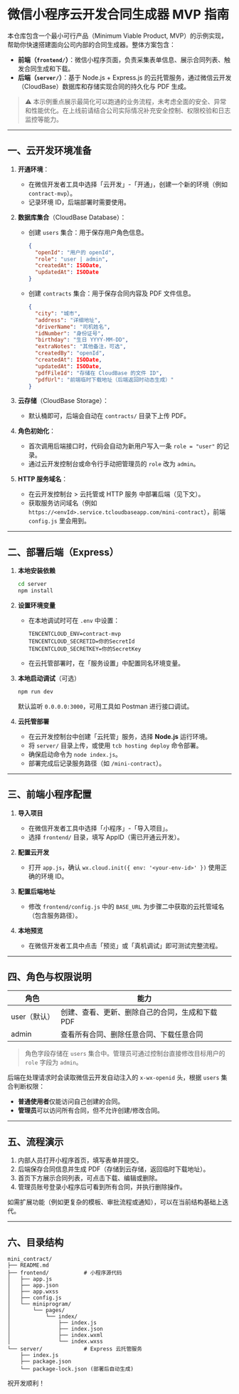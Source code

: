 # 微信小程序云开发合同生成器 MVP 指南

本仓库包含一个最小可行产品（Minimum Viable Product, MVP）的示例实现，帮助你快速搭建面向公司内部的合同生成器。整体方案包含：

* **前端（`frontend/`）**：微信小程序页面，负责采集表单信息、展示合同列表、触发合同生成和下载。
* **后端（`server/`）**：基于 Node.js + Express.js 的云托管服务，通过微信云开发（CloudBase）数据库和存储实现合同的持久化与 PDF 生成。

> ⚠️ 本示例重点展示最简化可以跑通的业务流程，未考虑全面的安全、异常和性能优化。在上线前请结合公司实际情况补充安全控制、权限校验和日志监控等能力。

---

## 一、云开发环境准备

1. **开通环境**：
   - 在微信开发者工具中选择「云开发」-「开通」，创建一个新的环境（例如 `contract-mvp`）。
   - 记录环境 ID，后端部署时需要使用。

2. **数据库集合**（CloudBase Database）：
   - 创建 `users` 集合：用于保存用户角色信息。
     ```json
     {
       "openId": "用户的 openId",
       "role": "user | admin",
       "createdAt": ISODate,
       "updatedAt": ISODate
     }
     ```
   - 创建 `contracts` 集合：用于保存合同内容及 PDF 文件信息。
     ```json
     {
       "city": "城市",
       "address": "详细地址",
       "driverName": "司机姓名",
       "idNumber": "身份证号",
       "birthday": "生日 YYYY-MM-DD",
       "extraNotes": "其他备注，可选",
       "createdBy": "openId",
       "createdAt": ISODate,
       "updatedAt": ISODate,
       "pdfFileId": "存储在 CloudBase 的文件 ID",
       "pdfUrl": "前端临时下载地址（后端返回时动态生成）"
     }
     ```

3. **云存储**（CloudBase Storage）：
   - 默认桶即可，后端会自动在 `contracts/` 目录下上传 PDF。

4. **角色初始化**：
   - 首次调用后端接口时，代码会自动为新用户写入一条 `role = "user"` 的记录。
   - 通过云开发控制台或命令行手动把管理员的 `role` 改为 `admin`。

5. **HTTP 服务域名**：
   - 在云开发控制台 > 云托管或 HTTP 服务 中部署后端（见下文）。
   - 获取服务访问域名（例如 `https://<envId>.service.tcloudbaseapp.com/mini-contract`），前端 `config.js` 里会用到。

---

## 二、部署后端（Express）

1. **本地安装依赖**
   ```bash
   cd server
   npm install
   ```

2. **设置环境变量**
   - 在本地调试时可在 `.env` 中设置：
     ```env
     TENCENTCLOUD_ENV=contract-mvp
     TENCENTCLOUD_SECRETID=你的SecretId
     TENCENTCLOUD_SECRETKEY=你的SecretKey
     ```
   - 在云托管部署时，在「服务设置」中配置同名环境变量。

3. **本地启动调试**（可选）
   ```bash
   npm run dev
   ```
   默认监听 `0.0.0.0:3000`，可用工具如 Postman 进行接口调试。

4. **云托管部署**
   - 在云开发控制台中创建「云托管」服务，选择 **Node.js** 运行环境。
   - 将 `server/` 目录上传，或使用 `tcb hosting deploy` 命令部署。
   - 确保启动命令为 `node index.js`。
   - 部署完成后记录服务路径（如 `/mini-contract`）。

---

## 三、前端小程序配置

1. **导入项目**
   - 在微信开发者工具中选择「小程序」-「导入项目」。
   - 选择 `frontend/` 目录，填写 AppID（需已开通云开发）。

2. **配置云开发**
   - 打开 `app.js`，确认 `wx.cloud.init({ env: '<your-env-id>' })` 使用正确的环境 ID。

3. **配置后端地址**
   - 修改 `frontend/config.js` 中的 `BASE_URL` 为步骤二中获取的云托管域名（包含服务路径）。

4. **本地预览**
   - 在微信开发者工具中点击「预览」或「真机调试」即可测试完整流程。

---

## 四、角色与权限说明

| 角色 | 能力 |
| ---- | ---- |
| user（默认） | 创建、查看、更新、删除自己的合同，生成和下载 PDF |
| admin | 查看所有合同、删除任意合同、下载任意合同 |

> 角色字段存储在 `users` 集合中。管理员可通过控制台直接修改目标用户的 `role` 字段为 `admin`。

后端在处理请求时会读取微信云开发自动注入的 `x-wx-openid` 头，根据 `users` 集合判断权限：

* **普通使用者**仅能访问自己创建的合同。
* **管理员**可以访问所有合同，但不允许创建/修改合同。

---

## 五、流程演示

1. 内部人员打开小程序首页，填写表单并提交。
2. 后端保存合同信息并生成 PDF（存储到云存储，返回临时下载地址）。
3. 首页下方展示合同列表，可点击下载、编辑或删除。
4. 管理员账号登录小程序后可看到所有合同，并执行删除操作。

如需扩展功能（例如更复杂的模板、审批流程或通知），可以在当前结构基础上迭代。

---

## 六、目录结构

```
mini_contract/
├── README.md
├── frontend/           # 小程序源代码
│   ├── app.js
│   ├── app.json
│   ├── app.wxss
│   ├── config.js
│   └── miniprogram/
│       └── pages/
│           └── index/
│               ├── index.js
│               ├── index.json
│               ├── index.wxml
│               └── index.wxss
└── server/             # Express 云托管服务
    ├── index.js
    ├── package.json
    └── package-lock.json (部署后自动生成)
```

祝开发顺利！
